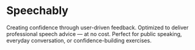 # Speechably
Creating confidence through user-driven feedback. Optimized to deliver professional speech advice — at no cost. Perfect for public speaking, everyday conversation, or confidence-building exercises.
